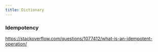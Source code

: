 ```yaml
---
title: Dictionary
---
```


### Idempotency

https://stackoverflow.com/questions/1077412/what-is-an-idempotent-operation/
